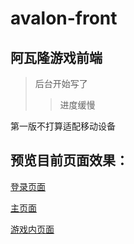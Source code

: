 # avalon-front

## 阿瓦隆游戏前端
>后台开始写了
>>进度缓慢

第一版不打算适配移动设备

## 预览目前页面效果：

[登录页面](https://ftylollipop.github.io/avalon-front/login.html)

[主页面](https://ftylollipop.github.io/avalon-front/main.html)

[游戏内页面](https://ftylollipop.github.io/avalon-front/game.html)
